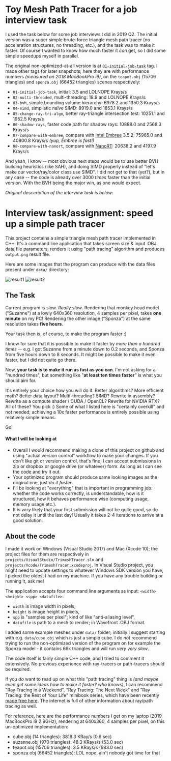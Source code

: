 # Toy Mesh Path Tracer for a job interview task

I used the task below for some job interviews I did in 2019 Q2. The initial version was a super simple brute-force
triangle mesh path tracer (no acceleration structures, no threading, etc.), and the task was to make it faster.
Of course I wanted to know how much faster it *can* get, so I did some simple speedups myself in parallel.

The original non-optimized-at-all version is at
[`01-initial-job-task`](https://github.com/aras-p/ToyMeshPathTracer/tree/01-initial-job-task) tag.
I made other tags for later snapshots; here they are with performance numbers *(measured on 2018 MacBookPro i9)*,
on the `teapot.obj` (15706 triangles) and `sponza.obj` (66452 triangles) scenes respectively:

* `01-initial-job-task`, initial: 3.5 and LOLNOPE Krays/s
* `02-multi-threaded`, multi-threading: 18.9 and LOLNOPE Krays/s
* `03-bvh`, simple bounding volume hierarchy: 6978.2 and 1350.3 Krays/s
* `04-simd`, simplistic naïve SIMD: 8919.0 and 1853.1 Krays/s
* `05-change-ray-tri-algo`, better ray-triangle intersection test: 10251.1 and 1952.5 Krays/s
* `06-shadow-rays`, faster code path for shadow rays: 10888.0 and 2568.3 Krays/s
* `07-compare-with-embree`, compare with [Intel Embree](https://embree.github.io/) 3.5.2: 75965.0 and 40800.8 Krays/s *(yup, Embree is fast!)*
* `08-compare-with-nanort`, compare with [NanoRT](https://github.com/lighttransport/nanort): 20638.2 and 4197.9 Krays/s

And yeah, I know -- most obvious next steps would be to use better BVH building heuristics (like SAH), and
doing SIMD properly instead of "let's make our vector/ray/color class use SIMD". I did not get to that (yet?),
but in any case -- the code is already over 3000 *times* faster than the initial version. With the BVH being the major
win, as one would expect.

*Original desceription of the interview task is below:*

# Interview task/assignment: speed up a simple path tracer

This project contains a simple triangle mesh path tracer implemented in C++.
It's a command line application that takes screen size & input .OBJ data file parameters,
renders it using "path tracing" algorithm and produces `output.png` result file.

Here are some images that the program can produce with the data files present under `data/` directory:

![result1](/result3Suzanne.png?raw=true "Suzanne")
![result2](/result5Sponza.png?raw=true "Sponza")

## The Task

Current program is slow. *Really slow*. Rendering that monkey head model ("Suzanne") at a lowly 640x360 resolution,
4 samples per pixel, takes **one minute** on my PC! Rendering the other image ("Sponza") at the same resolution takes **five hours**.

Your task then is, of course, to make the program faster :)

I know for sure that it is possible to make it faster by *more than a hundred times* -- e.g. I got Suzanne from a minute down
to 0.2 seconds, and Sponza from five hours down to 8 seconds. It might be possible to make it even faster, but I
did not quite go there.

Now, **your task is to make it run as fast as you can**. I'm not asking for a "hundred times", but something like
"**at least ten times faster**" is what you should aim for.

It's entirely your choice how you will do it. Better algorithms? More efficient math? Better data layout? Multi-threading? SIMD?
Rewrite in assembly? Rewrite as a compute shader / CUDA / OpenCL? Rewrite for NVIDIA RTX? All of these? You pick :) Some of what I listed
here is "certainly overkill" and not needed; achieving a 10x faster performance is entirely possible using relatively simple means.

Go!

#### What I will be looking at

* Overall I would recommend making a clone of this project on github and using "actual version control" workflow to make your changes.
If you don't like git or version control, that's fine; I can accept submissions in zip or dropbox or google drive (or whatever) form.
As long as I can see the code and try it out.
* Your optimized program should produce same looking images as the original one, just *do it faster*.
* I'll be looking at "everything" that is important in programming job: whether the code works correctly, is understandable,
  how is it structured, how it behaves performance wise (computing usage, memory usage etc.).
* It is *very* likely that your first submission will not be quite good, so do not delay it until the last day! Usually it
  takes 2-4 iterations to arrive at a good solution.



## About the code

I made it work on Windows (Visual Studio 2017) and Mac (Xcode 10); the project files for them are respectively in
`projects/VisualStudio/TrimeshTracer.sln` and `projects/Xcode/TrimeshTracer.xcodeproj`. In Visual Studio project, you might need to update settings to whatever Windows SDK version you have, I picked the oldest I had on my machine. If you have any trouble building or running it,
ask me!

The application accepts four command line arguments as input: `<width> <height> <spp> <datafile>`:

* `width` is image width in pixels,
* `height` is image height in pixels,
* `spp` is "samples per pixel"; kind of like "anti-aliasing level",
* `datafile` is path to a mesh to render; in Wavefront .OBJ format.

I added some example meshes under `data/` folder; initially I suggest starting with e.g. `data/cube.obj` which is just a simple
cube. I do *not* recommend trying to run the non-optimized version of the program on for example the Sponza model - it contains 66k
triangles and will run *very very slow*.

The code itself is fairly simple C++ code, and I tried to comment it extensively. No previous experience with ray-tracers
or path-tracers should be required.

If you *do* want to read up on what this "path tracing" thing is *(and maybe even get some ideas how to make it faster? who knows)*,
I can recommend "Ray Tracing in a Weekend", "Ray Tracing: The Next Week" and "Ray Tracing: the Rest of Your Life" minibook series,
which have been recently [made free here](http://www.realtimerendering.com/raytracing/). The internet is full of other information about ray/path tracing as well.

For reference, here are the performance numbers I get on my laptop (2019 MacBookPro i9 2.9GHz), rendering at 640x360, 4 samples per pixel, on this un-optimized implementation:

* cube.obj (14 triangles): 3818.3 KRay/s (0.6 sec)
* suzanne.obj (970 triangles): 48.3 KRays/s (53.0 sec)
* teapot.obj (15706 triangles): 3.5 KRays/s (683.0 sec)
* sponza.obj (66452 triangles): LOL nope, ain't nobody got time for that
